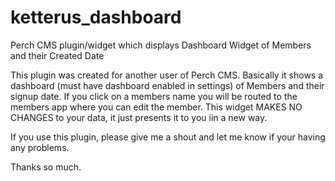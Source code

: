 # ketterus_dashboard
Perch CMS plugin/widget which displays Dashboard Widget of Members and their Created Date

This plugin was created for another user of Perch CMS. Basically it shows a dashboard (must have dashboard enabled in settings) of Members and their signup date. If you click on a members name you will be routed to the members app where you can edit the member. This widget MAKES NO CHANGES to your data, it just presents it to you iin a new way.

If you use this plugin, please give me a shout and let me know if your having any problems.

Thanks so much.

